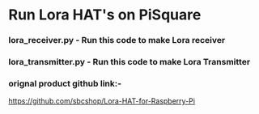 # Run Lora HAT's on PiSquare 

### lora_receiver.py - Run this code to make Lora receiver
### lora_transmitter.py - Run this code to make Lora Transmitter

### orignal product github link:-
https://github.com/sbcshop/Lora-HAT-for-Raspberry-Pi
